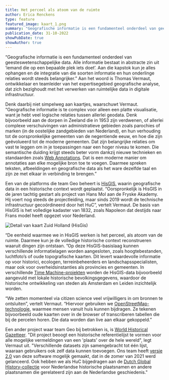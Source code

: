 ```yaml
---
title: Het perceel als atoom van de ruimte
author: Erica Renckens
type: feature
featured_image: kaart_1.png
summary: "Geografische informatie is een fundamenteel onderdeel van geesteswetenschappelijke data." Aan het woord is Thomas Vermaut, ontwikkelaar en teamleider van het expertisegebied geografische analyse, dat zich bezighoudt met het verwerken van ruimtelijke data in digitale infrastructuur.
publication_date: 31-10-2022
showPubDate: true
showAuthor: true
---
```


“Geografische informatie is een fundamenteel onderdeel van geesteswetenschappelijke data. Alle informatie bestaat in abstracte zin uit ‘iemand die op een bepaalde plek iets doet’. Aan die kapstok kun je alles ophangen en de integratie van die soorten informatie en hun onderlinge relaties wordt steeds belangrijker.” Aan het woord is Thomas Vermaut, ontwikkelaar en teamleider van het expertisegebied geografische analyse, dat zich bezighoudt met het verwerken van ruimtelijke data in digitale infrastructuur.

Denk daarbij niet simpelweg aan kaartjes, waarschuwt Vermaut. “Geografische informatie is te complex voor alleen een platte visualisatie, want je hebt veel logische relaties tussen allerlei geodata. Denk bijvoorbeeld aan de dorpen in Zeeland die in 1953 zijn verdwenen, of allerlei complexe verschuivingen van administratieve gebieden zoals parochies of marken (in de oostelijke zandgebieden van Nederland), en hun verhouding tot de oorspronkelijke gemeenten van de negentiende eeuw, en hoe die zijn geëvolueerd tot de moderne gemeenten. Dat zijn belangrijke relaties om vast te leggen om in je toepassingen naar een hoger niveau te komen. Die semantische duiding krijgt steeds beter vorm dankzij nieuwe technieken en standaarden zoals [Web Annotations](https://www.w3.org/annotation/). Dat is een moderne manier om annotaties aan elke mogelijke bron toe te voegen. Daarmee spreken teksten, afbeeldingen en geografische data als het ware dezelfde taal en zijn ze met elkaar in verbinding te brengen.”

Een van de platforms die team Geo beheert is [HisGIS](https://hisgis.nl/), waarin geografische data in een historische context wordt geplaatst. “Oorspronkelijk is HisGIS in de jaren tachtig gestart als project van Hans Mol aan de Fryske Akademy. Hij voert nog steeds de projectleiding, maar sinds 2019 wordt de technische infrastructuur gecoördineerd door het HuC”, vertelt Vermaut. De basis van HisGIS is het volledige kadaster van 1832, zoals Napoleon dat destijds naar Frans model heeft opgezet voor Nederland.

![Detail van kaart Zuid Holland (HisGis)](images/hisgis.png)

“De eenheid waarmee we in HisGIS werken is het perceel, als atoom van de ruimte. Daarmee kun je de volledige historische context reconstrueren waaruit dingen zijn ontstaan. ”Op deze HisGIS-basislaag kunnen verschillende informatielagen worden aangesloten, zoals hoogtebestanden, luchtfoto’s of oude topografische kaarten. Dit levert waardevolle informatie op voor historici, ecologen, terreinbeheerders en landschapsspecialisten, maar ook voor overheidsinstanties als provincies en gemeenten. In verschillende [Time Machine-projekten](https://www.timemachine.eu) worden de HisGIS-data bijvoorbeeld aangevuld met lokale historische bevolkingsgegevens, waardoor de historische ontwikkeling van steden als Amsterdam en Leiden inzichtelijk worden.

“We zetten momenteel via citizen science veel vrijwilligers in om bronnen te ontsluiten”, vertelt Vermaut. “Hiervoor gebruiken we [OpenStreetMap-technologie](https://www.openstreetmap.org), waarmee mensen vanuit huis kunnen bijdragen. Ze tekenen bijvoorbeeld oude kaarten over in de browser of transcriberen tabellen die bij de percelen horen. Die data worden dan live aan elkaar gekoppeld.”

Een ander project waar team Geo bij betrokken is, is [World Historical Gazetteer](https://whgazetteer.org/). "Dit project beoogt een historische referentielijst te vormen voor alle mogelijke vermeldingen van een 'plaats' over de hele wereld", legt Vermaut uit. "Verschillende datasets zijn samengebracht tot één lijst, waaraan gebruikers ook zelf data kunnen toevoegen. Ons team heeft [versie 2.0](http://blog.whgazetteer.org/2021/08/05/version-2/) van deze software mogelijk gemaakt, dat in de zomer van 2021 werd gelanceerd. Ook hebben we als HuC bijgedragen aan de [Dutch Global History-collectie](https://whgazetteer.org/collections/2/summary_ds) voor Nederlandse historische plaatsnamen en andere plaatsnamen die gerelateerd zijn aan de Nederlandse geschiedenis."
